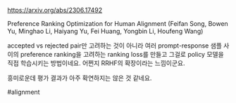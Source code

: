 https://arxiv.org/abs/2306.17492

Preference Ranking Optimization for Human Alignment (Feifan Song, Bowen Yu, Minghao Li, Haiyang Yu, Fei Huang, Yongbin Li, Houfeng Wang)

accepted vs rejected pair만 고려하는 것이 아니라 여러 prompt-response 샘플 사이의 preference ranking을 고려하는 ranking loss를 만들고 그걸로 policy 모델을 직접 학습시키는 방법이네요. 어쩐지 RRHF의 확장이라는 느낌이군요.

흥미로운데 평가 결과가 아주 확연하지는 않은 것 같네요.

#alignment 
